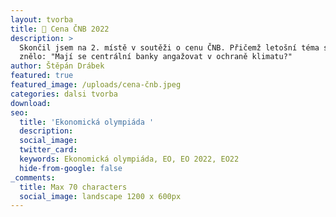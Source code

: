 ```yaml
---
layout: tvorba
title: 🥈 Cena ČNB 2022
description: >
  Skončil jsem na 2. místě v soutěži o cenu ČNB. Přičemž letošní téma soutěže
  znělo: "Mají se centrální banky angažovat v ochraně klimatu?"
author: Štěpán Drábek
featured: true
featured_image: /uploads/cena-čnb.jpeg
categories: dalsi tvorba
download:
seo:
  title: 'Ekonomická olympiáda '
  description:
  social_image:
  twitter_card:
  keywords: Ekonomická olympiáda, EO, EO 2022, EO22
  hide-from-google: false
_comments:
  title: Max 70 characters
  social_image: landscape 1200 x 600px
---
```


